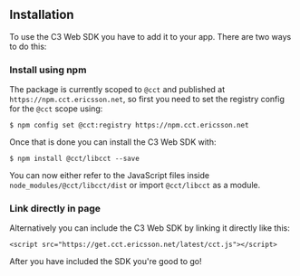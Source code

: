 ## Installation
To use the C3 Web SDK you have to add it to your app. There are two ways to do this:

### Install using npm
The package is currently scoped to `@cct` and published at `https://npm.cct.ericsson.net`, so first you need to set the registry config for the `@cct` scope using:

```
$ npm config set @cct:registry https://npm.cct.ericsson.net
```

Once that is done you can install the C3 Web SDK with:

```
$ npm install @cct/libcct --save
```

You can now either refer to the JavaScript files inside `node_modules/@cct/libcct/dist` or import `@cct/libcct` as a module.

### Link directly in page
Alternatively you can include the C3 Web SDK by linking it directly like this:

```
<script src="https://get.cct.ericsson.net/latest/cct.js"></script>
```
After you have included the SDK you're good to go!

